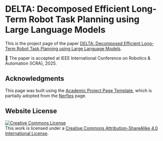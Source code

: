 # DELTA: Decomposed Efficient Long-Term Robot Task Planning using Large Language Models

This is the project page of the paper [DELTA: Decomposed Efficient Long-Term Robot Task Planning using Large Language Models](https://arxiv.org/abs/2404.03275).

📢 The paper is accepted at IEEE International Conference on Robotics & Automation (ICRA), 2025.

## Acknowledgments
This page was built using the [Academic Project Page Template](https://github.com/eliahuhorwitz/Academic-project-page-template), which is partially adopted from the [Nerfies](https://nerfies.github.io/) page.

## Website License
<a rel="license" href="http://creativecommons.org/licenses/by-sa/4.0/"><img alt="Creative Commons License" style="border-width:0" src="https://i.creativecommons.org/l/by-sa/4.0/88x31.png" /></a><br />This work is licensed under a <a rel="license" href="http://creativecommons.org/licenses/by-sa/4.0/">Creative Commons Attribution-ShareAlike 4.0 International License</a>.
